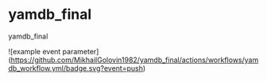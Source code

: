 # yamdb_final
yamdb_final

![example event parameter] (https://github.com/MikhailGolovin1982/yamdb_final/actions/workflows/yamdb_workflow.yml/badge.svg?event=push)
